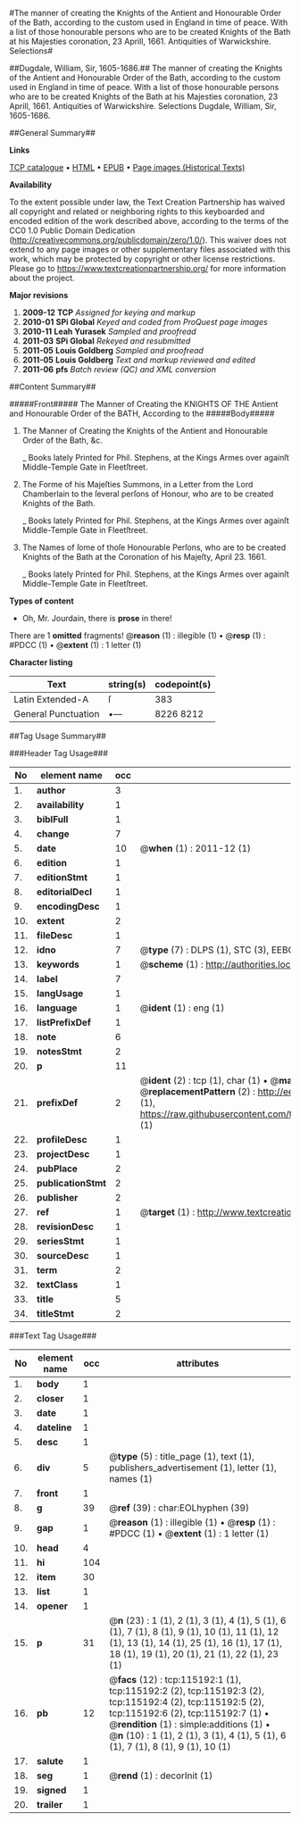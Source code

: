 #The manner of creating the Knights of the Antient and Honourable Order of the Bath, according to the custom used in England in time of peace. With a list of those honourable persons who are to be created Knights of the Bath at his Majesties coronation, 23 Aprill, 1661. Antiquities of Warwickshire. Selections#

##Dugdale, William, Sir, 1605-1686.##
The manner of creating the Knights of the Antient and Honourable Order of the Bath, according to the custom used in England in time of peace. With a list of those honourable persons who are to be created Knights of the Bath at his Majesties coronation, 23 Aprill, 1661.
Antiquities of Warwickshire. Selections
Dugdale, William, Sir, 1605-1686.

##General Summary##

**Links**

[TCP catalogue](http://www.ota.ox.ac.uk/tcp/)  • 
[HTML](http://tei.it.ox.ac.uk/tcp/Texts-HTML/free/A89/A89485.html)  • 
[EPUB](http://tei.it.ox.ac.uk/tcp/Texts-EPUB/free/A89/A89485.epub) • 
[Page images (Historical Texts)](https://historicaltexts.jisc.ac.uk/eebo-99863010e)

**Availability**

To the extent possible under law, the Text Creation Partnership has waived all copyright and related or neighboring rights to this keyboarded and encoded edition of the work described above, according to the terms of the CC0 1.0 Public Domain Dedication (http://creativecommons.org/publicdomain/zero/1.0/). This waiver does not extend to any page images or other supplementary files associated with this work, which may be protected by copyright or other license restrictions. Please go to https://www.textcreationpartnership.org/ for more information about the project.

**Major revisions**

1. __2009-12__ __TCP__ *Assigned for keying and markup*
1. __2010-01__ __SPi Global__ *Keyed and coded from ProQuest page images*
1. __2010-11__ __Leah Yurasek__ *Sampled and proofread*
1. __2011-03__ __SPi Global__ *Rekeyed and resubmitted*
1. __2011-05__ __Louis Goldberg__ *Sampled and proofread*
1. __2011-05__ __Louis Goldberg__ *Text and markup reviewed and edited*
1. __2011-06__ __pfs__ *Batch review (QC) and XML conversion*

##Content Summary##

#####Front#####
The Manner of Creating the KNIGHTS OF THE Antient and Honourable Order of the BATH, According to the
#####Body#####

1. The Manner of Creating the Knights of the Antient and Honourable Order of the Bath, &c.

    _ Books lately Printed for Phil. Stephens, at the Kings Armes over againſt Middle-Temple Gate in Fleetſtreet.

1. The Forme of his Majeſties Summons, in a Letter from the Lord Chamberlain to the ſeveral perſons of Honour, who are to be created Knights of the Bath.

    _ Books lately Printed for Phil. Stephens, at the Kings Armes over againſt Middle-Temple Gate in Fleetſtreet.

1. The Names of ſome of thoſe Honourable Perſons, who are to be created Knights of the Bath at the Coronation of his Majeſty, April 23. 1661.

    _ Books lately Printed for Phil. Stephens, at the Kings Armes over againſt Middle-Temple Gate in Fleetſtreet.

**Types of content**

  * Oh, Mr. Jourdain, there is **prose** in there!

There are 1 **omitted** fragments! 
 @__reason__ (1) : illegible (1)  •  @__resp__ (1) : #PDCC (1)  •  @__extent__ (1) : 1 letter (1)

**Character listing**


|Text|string(s)|codepoint(s)|
|---|---|---|
|Latin Extended-A|ſ|383|
|General Punctuation|•—|8226 8212|

##Tag Usage Summary##

###Header Tag Usage###

|No|element name|occ|attributes|
|---|---|---|---|
|1.|__author__|3||
|2.|__availability__|1||
|3.|__biblFull__|1||
|4.|__change__|7||
|5.|__date__|10| @__when__ (1) : 2011-12 (1)|
|6.|__edition__|1||
|7.|__editionStmt__|1||
|8.|__editorialDecl__|1||
|9.|__encodingDesc__|1||
|10.|__extent__|2||
|11.|__fileDesc__|1||
|12.|__idno__|7| @__type__ (7) : DLPS (1), STC (3), EEBO-CITATION (1), PROQUEST (1), VID (1)|
|13.|__keywords__|1| @__scheme__ (1) : http://authorities.loc.gov/ (1)|
|14.|__label__|7||
|15.|__langUsage__|1||
|16.|__language__|1| @__ident__ (1) : eng (1)|
|17.|__listPrefixDef__|1||
|18.|__note__|6||
|19.|__notesStmt__|2||
|20.|__p__|11||
|21.|__prefixDef__|2| @__ident__ (2) : tcp (1), char (1)  •  @__matchPattern__ (2) : ([0-9\-]+):([0-9IVX]+) (1), (.+) (1)  •  @__replacementPattern__ (2) : http://eebo.chadwyck.com/downloadtiff?vid=$1&page=$2 (1), https://raw.githubusercontent.com/textcreationpartnership/Texts/master/tcpchars.xml#$1 (1)|
|22.|__profileDesc__|1||
|23.|__projectDesc__|1||
|24.|__pubPlace__|2||
|25.|__publicationStmt__|2||
|26.|__publisher__|2||
|27.|__ref__|1| @__target__ (1) : http://www.textcreationpartnership.org/docs/. (1)|
|28.|__revisionDesc__|1||
|29.|__seriesStmt__|1||
|30.|__sourceDesc__|1||
|31.|__term__|2||
|32.|__textClass__|1||
|33.|__title__|5||
|34.|__titleStmt__|2||


###Text Tag Usage###

|No|element name|occ|attributes|
|---|---|---|---|
|1.|__body__|1||
|2.|__closer__|1||
|3.|__date__|1||
|4.|__dateline__|1||
|5.|__desc__|1||
|6.|__div__|5| @__type__ (5) : title_page (1), text (1), publishers_advertisement (1), letter (1), names (1)|
|7.|__front__|1||
|8.|__g__|39| @__ref__ (39) : char:EOLhyphen (39)|
|9.|__gap__|1| @__reason__ (1) : illegible (1)  •  @__resp__ (1) : #PDCC (1)  •  @__extent__ (1) : 1 letter (1)|
|10.|__head__|4||
|11.|__hi__|104||
|12.|__item__|30||
|13.|__list__|1||
|14.|__opener__|1||
|15.|__p__|31| @__n__ (23) : 1 (1), 2 (1), 3 (1), 4 (1), 5 (1), 6 (1), 7 (1), 8 (1), 9 (1), 10 (1), 11 (1), 12 (1), 13 (1), 14 (1), 25 (1), 16 (1), 17 (1), 18 (1), 19 (1), 20 (1), 21 (1), 22 (1), 23 (1)|
|16.|__pb__|12| @__facs__ (12) : tcp:115192:1 (1), tcp:115192:2 (2), tcp:115192:3 (2), tcp:115192:4 (2), tcp:115192:5 (2), tcp:115192:6 (2), tcp:115192:7 (1)  •  @__rendition__ (1) : simple:additions (1)  •  @__n__ (10) : 1 (1), 2 (1), 3 (1), 4 (1), 5 (1), 6 (1), 7 (1), 8 (1), 9 (1), 10 (1)|
|17.|__salute__|1||
|18.|__seg__|1| @__rend__ (1) : decorInit (1)|
|19.|__signed__|1||
|20.|__trailer__|1||
